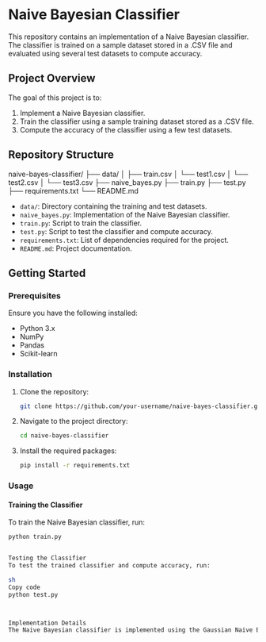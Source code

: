 # Naive Bayesian Classifier

This repository contains an implementation of a Naive Bayesian classifier. The classifier is trained on a sample dataset stored in a .CSV file and evaluated using several test datasets to compute accuracy.

## Project Overview

The goal of this project is to:
1. Implement a Naive Bayesian classifier.
2. Train the classifier using a sample training dataset stored as a .CSV file.
3. Compute the accuracy of the classifier using a few test datasets.

## Repository Structure

naive-bayes-classifier/
├── data/
│ ├── train.csv
│ └── test1.csv
│ └── test2.csv
│ └── test3.csv
├── naive_bayes.py
├── train.py
├── test.py
├── requirements.txt
└── README.md


- `data/`: Directory containing the training and test datasets.
- `naive_bayes.py`: Implementation of the Naive Bayesian classifier.
- `train.py`: Script to train the classifier.
- `test.py`: Script to test the classifier and compute accuracy.
- `requirements.txt`: List of dependencies required for the project.
- `README.md`: Project documentation.

## Getting Started

### Prerequisites

Ensure you have the following installed:
- Python 3.x
- NumPy
- Pandas
- Scikit-learn

### Installation

1. Clone the repository:
    ```sh
    git clone https://github.com/your-username/naive-bayes-classifier.git
    ```
2. Navigate to the project directory:
    ```sh
    cd naive-bayes-classifier
    ```
3. Install the required packages:
    ```sh
    pip install -r requirements.txt
    ```

### Usage

#### Training the Classifier

To train the Naive Bayesian classifier, run:
```sh
python train.py


Testing the Classifier
To test the trained classifier and compute accuracy, run:

sh
Copy code
python test.py



Implementation Details
The Naive Bayesian classifier is implemented using the Gaussian Naive Bayes algorithm. The classifier is trained using the provided training dataset, and its performance is evaluated on several test datasets.


